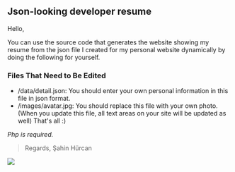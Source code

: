 ## Json-looking developer resume

Hello,

You can use the source code that generates the website showing my resume from the json file I created for my personal website dynamically by doing the following for yourself.

### Files That Need to Be Edited

*   /data/detail.json: You should enter your own personal information in this file in json format.
*   /images/avatar.jpg: You should replace this file with your own photo. (When you update this file, all text areas on your site will be updated as well) That's all :)

_Php is required._

> Regards, Şahin Hürcan

![](https://33333.cdn.cke-cs.com/kSW7V9NHUXugvhoQeFaf/images/4664aa2af6765365822ab6eb56650ff11947c2698910e965.png)
